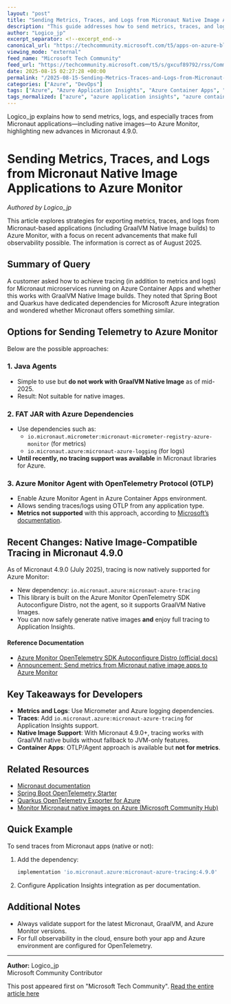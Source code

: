 ```yaml
---
layout: "post"
title: "Sending Metrics, Traces, and Logs from Micronaut Native Image Applications to Azure Monitor"
description: "This guide addresses how to send metrics, traces, and logs from Java Micronaut microservices—especially GraalVM Native Image builds—to Azure Monitor services like Application Insights and Log Analytics. It compares available methods, discusses the new Micronaut tracing library released in version 4.9.0, and provides links to relevant resources and documentation."
author: "Logico_jp"
excerpt_separator: <!--excerpt_end-->
canonical_url: "https://techcommunity.microsoft.com/t5/apps-on-azure-blog/send-metrics-traces-logs-from-micronaut-native-image/ba-p/4443735"
viewing_mode: "external"
feed_name: "Microsoft Tech Community"
feed_url: "https://techcommunity.microsoft.com/t5/s/gxcuf89792/rss/Community"
date: 2025-08-15 02:27:28 +00:00
permalink: "/2025-08-15-Sending-Metrics-Traces-and-Logs-from-Micronaut-Native-Image-Applications-to-Azure-Monitor.html"
categories: ["Azure", "DevOps"]
tags: ["Azure", "Azure Application Insights", "Azure Container Apps", "Azure Log Analytics", "Azure Monitor", "Azure Monitor Agent", "Azure SDK For Java", "Community", "DevOps", "GraalVM Native Image", "Java", "Logs", "Metrics", "Micrometer", "Micronaut", "Micronaut Azure Tracing", "Micronaut Micrometer Registry Azure Monitor", "Observability", "OpenTelemetry", "Traces"]
tags_normalized: ["azure", "azure application insights", "azure container apps", "azure log analytics", "azure monitor", "azure monitor agent", "azure sdk for java", "community", "devops", "graalvm native image", "java", "logs", "metrics", "micrometer", "micronaut", "micronaut azure tracing", "micronaut micrometer registry azure monitor", "observability", "opentelemetry", "traces"]
---
```


Logico_jp explains how to send metrics, logs, and especially traces from Micronaut applications—including native images—to Azure Monitor, highlighting new advances in Micronaut 4.9.0.<!--excerpt_end-->

# Sending Metrics, Traces, and Logs from Micronaut Native Image Applications to Azure Monitor

_Authored by Logico_jp_

This article explores strategies for exporting metrics, traces, and logs from Micronaut-based applications (including GraalVM Native Image builds) to Azure Monitor, with a focus on recent advancements that make full observability possible. The information is correct as of August 2025.

## Summary of Query

A customer asked how to achieve tracing (in addition to metrics and logs) for Micronaut microservices running on Azure Container Apps and whether this works with GraalVM Native Image builds. They noted that Spring Boot and Quarkus have dedicated dependencies for Microsoft Azure integration and wondered whether Micronaut offers something similar.

## Options for Sending Telemetry to Azure Monitor

Below are the possible approaches:

### 1. Java Agents

- Simple to use but **do not work with GraalVM Native Image** as of mid-2025.
- Result: Not suitable for native images.

### 2. FAT JAR with Azure Dependencies

- Use dependencies such as:
    - `io.micronaut.micrometer:micronaut-micrometer-registry-azure-monitor` (for metrics)
    - `io.micronaut.azure:micronaut-azure-logging` (for logs)
- **Until recently, no tracing support was available** in Micronaut libraries for Azure.

### 3. Azure Monitor Agent with OpenTelemetry Protocol (OTLP)

- Enable Azure Monitor Agent in Azure Container Apps environment.
- Allows sending traces/logs using OTLP from any application type.
- **Metrics not supported** with this approach, according to [Microsoft’s documentation](https://learn.microsoft.com/azure/container-apps/opentelemetry-agents).

## Recent Changes: Native Image-Compatible Tracing in Micronaut 4.9.0

As of Micronaut 4.9.0 (July 2025), tracing is now natively supported for Azure Monitor:

- New dependency: `io.micronaut.azure:micronaut-azure-tracing`
- This library is built on the Azure Monitor OpenTelemetry SDK Autoconfigure Distro, not the agent, so it supports GraalVM Native Images.
- You can now safely generate native images **and** enjoy full tracing to Application Insights.

#### Reference Documentation

- [Azure Monitor OpenTelemetry SDK Autoconfigure Distro (official docs)](https://learn.microsoft.com/java/api/overview/azure/monitor-opentelemetry-autoconfigure-readme?view=azure-java-stable)
- [Announcement: Send metrics from Micronaut native image apps to Azure Monitor](https://techcommunity.microsoft.com/blog/appsonazureblog/send-metrics-from-micronaut-native-image-applications-to-azure-monitor/4443763)

## Key Takeaways for Developers

- **Metrics and Logs**: Use Micrometer and Azure logging dependencies.
- **Traces**: Add `io.micronaut.azure:micronaut-azure-tracing` for Application Insights support.
- **Native Image Support**: With Micronaut 4.9.0+, tracing works with GraalVM native builds without fallback to JVM-only features.
- **Container Apps**: OTLP/Agent approach is available but **not for metrics**.

## Related Resources

- [Micronaut documentation](https://micronaut.io/documentation/)
- [Spring Boot OpenTelemetry Starter](https://opentelemetry.io/docs/zero-code/java/spring-boot-starter/)
- [Quarkus OpenTelemetry Exporter for Azure](https://docs.quarkiverse.io/quarkus-opentelemetry-exporter/dev/quarkus-opentelemetry-exporter-azure.html)
- [Monitor Micronaut native images on Azure (Microsoft Community Hub)](https://techcommunity.microsoft.com/blog/appsonazureblog/send-metrics-from-micronaut-native-image-applications-to-azure-monitor/4443763)

## Quick Example

To send traces from Micronaut apps (native or not):

1. Add the dependency:

    ```groovy
    implementation 'io.micronaut.azure:micronaut-azure-tracing:4.9.0'
    ```

2. Configure Application Insights integration as per documentation.

## Additional Notes

- Always validate support for the latest Micronaut, GraalVM, and Azure Monitor versions.
- For full observability in the cloud, ensure both your app and Azure environment are configured for OpenTelemetry.

---

**Author:** Logico_jp  
Microsoft Community Contributor

This post appeared first on "Microsoft Tech Community". [Read the entire article here](https://techcommunity.microsoft.com/t5/apps-on-azure-blog/send-metrics-traces-logs-from-micronaut-native-image/ba-p/4443735)

